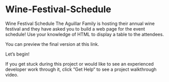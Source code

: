 # Wine-Festival-Schedule
Wine Festival Schedule
The Aguillar Family is hosting their annual wine festival and they have asked you to build a web page for the event schedule! Use your knowledge of HTML to display a table to the attendees.

You can preview the final version at this link.

Let’s begin!

If you get stuck during this project or would like to see an experienced developer work through it, click “Get Help“ to see a project walkthrough video.

